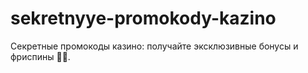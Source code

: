 # sekretnyye-promokody-kazino
Секретные промокоды казино: получайте эксклюзивные бонусы и фриспины 🎁🔑.
